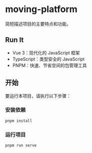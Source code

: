 # moving-platform

简短描述项目的主要特点和功能。

## Run It

- Vue 3：现代化的 JavaScript 框架
- TypeScript：类型安全的 JavaScript
- PNPM：快速、节省空间的包管理工具

## 开始


要运行本项目，请执行以下步骤：

### 安装依赖

```bash
pnpm install
```

### 运行项目
```
pnpm run serve
```
